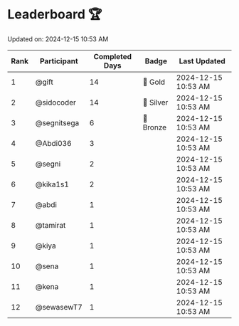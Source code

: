 # Leaderboard 🏆

Updated on: 2024-12-15 10:53 AM

| Rank | Participant       | Completed Days | Badge      | Last Updated         |
|------|-------------------|----------------|------------|----------------------|
| 1    | @gift             | 14             | 🏅 Gold     | 2024-12-15 10:53 AM |
| 2    | @sidocoder        | 14             | 🥈 Silver   | 2024-12-15 10:53 AM |
| 3    | @segnitsega       | 6              | 🥉 Bronze   | 2024-12-15 10:53 AM |
| 4    | @Abdi036          | 3              |            | 2024-12-15 10:53 AM |
| 5    | @segni            | 2              |            | 2024-12-15 10:53 AM |
| 6    | @kika1s1          | 2              |            | 2024-12-15 10:53 AM |
| 7    | @abdi             | 1              |            | 2024-12-15 10:53 AM |
| 8    | @tamirat          | 1              |            | 2024-12-15 10:53 AM |
| 9    | @kiya             | 1              |            | 2024-12-15 10:53 AM |
| 10   | @sena             | 1              |            | 2024-12-15 10:53 AM |
| 11   | @kena             | 1              |            | 2024-12-15 10:53 AM |
| 12   | @sewasewT7        | 1              |            | 2024-12-15 10:53 AM |
